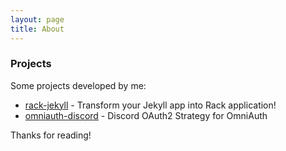 ```yaml
---
layout: page
title: About
---
```


### Projects
Some projects developed by me:

* [rack-jekyll](http://github.com/adaoraul/rack-jekyll) - Transform your Jekyll app into Rack application!
* [omniauth-discord](https://github.com/adaoraul/omniauth-discord) - Discord OAuth2 Strategy for OmniAuth

Thanks for reading!
